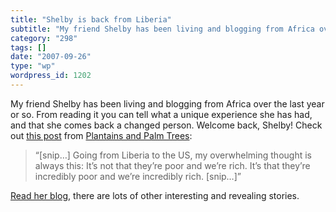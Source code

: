 ```yaml
---
title: "Shelby is back from Liberia"
subtitle: "My friend Shelby has been living and blogging from Africa over the last year or so. From reading it ..."
category: "298"
tags: []
date: "2007-09-26"
type: "wp"
wordpress_id: 1202
---
```

My friend Shelby has been living and blogging from Africa over the last year or so. From reading it you can tell what a unique experience she has had, and that she comes back a changed person. Welcome back, Shelby!
Check out [this post](http://allabuja.blogspot.com/2007/09/home-i-was-going-to-miss-my-connection.html) from [Plantains and Palm Trees](http://allabuja.blogspot.com/):

> “[snip…] Going from Liberia to the US, my overwhelming thought is always this: It’s not that they’re poor and we’re rich. It’s that they’re incredibly poor and we’re incredibly rich. [snip…]”

[Read her blog](http://allabuja.blogspot.com/), there are lots of other interesting and revealing stories.